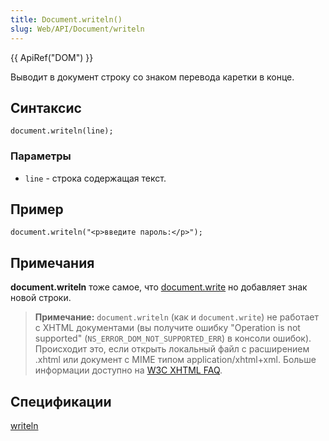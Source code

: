 ```yaml
---
title: Document.writeln()
slug: Web/API/Document/writeln
---
```


{{ ApiRef("DOM") }}

Выводит в документ строку со знаком перевода каретки в конце.

## Синтаксис

```
document.writeln(line);
```

### Параметры

- `line` - строка содержащая текст.

## Пример

```
document.writeln("<p>введите пароль:</p>");
```

## Примечания

**document.writeln** тоже самое, что [document.write](/en/DOM/document.write) но добавляет знак новой строки.

> **Примечание:** `document.writeln` (как и `document.write`) не работает с XHTML документами (вы получите ошибку "Operation is not supported" (`NS_ERROR_DOM_NOT_SUPPORTED_ERR`) в консоли ошибок). Происходит это, если открыть локальный файл с расширением .xhtml или документ с MIME типом application/xhtml+xml. Больше информации доступно на [W3C XHTML FAQ](http://www.w3.org/MarkUp/2004/xhtml-faq#docwrite).

## Спецификации

[writeln](http://www.w3.org/TR/2000/WD-DOM-Level-2-HTML-20001113/html.html#ID-35318390)
